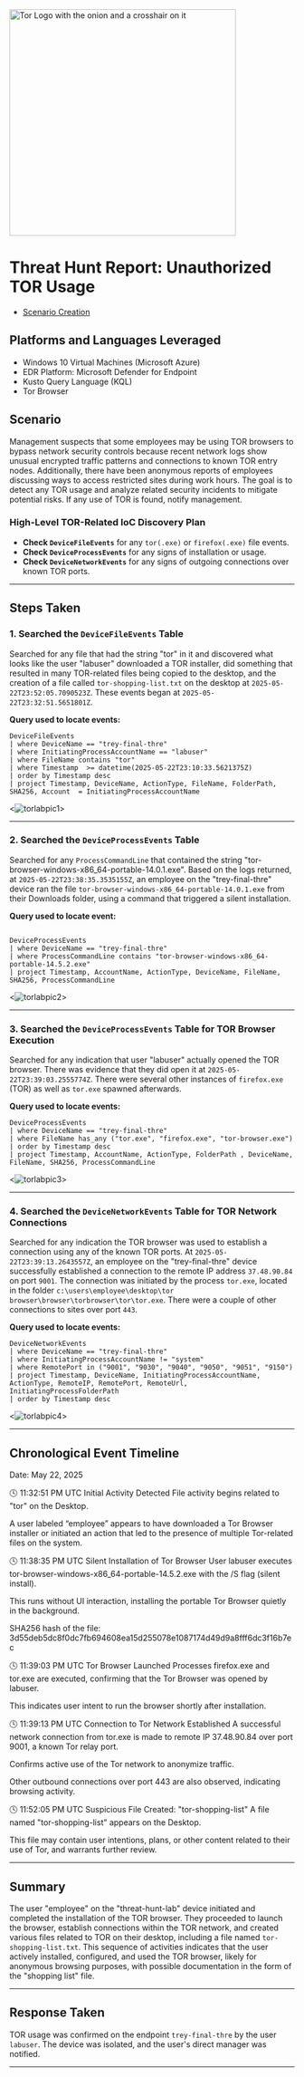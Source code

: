 <img width="400" src="https://github.com/user-attachments/assets/44bac428-01bb-4fe9-9d85-96cba7698bee" alt="Tor Logo with the onion and a crosshair on it"/>

# Threat Hunt Report: Unauthorized TOR Usage
- [Scenario Creation](https://github.com/Flyernav/threat-hunting-scenario-tor-/blob/main/threat-hunting-scenario-tor-event-creation.md)

## Platforms and Languages Leveraged
- Windows 10 Virtual Machines (Microsoft Azure)
- EDR Platform: Microsoft Defender for Endpoint
- Kusto Query Language (KQL)
- Tor Browser

##  Scenario

Management suspects that some employees may be using TOR browsers to bypass network security controls because recent network logs show unusual encrypted traffic patterns and connections to known TOR entry nodes. Additionally, there have been anonymous reports of employees discussing ways to access restricted sites during work hours. The goal is to detect any TOR usage and analyze related security incidents to mitigate potential risks. If any use of TOR is found, notify management.

### High-Level TOR-Related IoC Discovery Plan

- **Check `DeviceFileEvents`** for any `tor(.exe)` or `firefox(.exe)` file events.
- **Check `DeviceProcessEvents`** for any signs of installation or usage.
- **Check `DeviceNetworkEvents`** for any signs of outgoing connections over known TOR ports.

---

## Steps Taken

### 1. Searched the `DeviceFileEvents` Table

Searched for any file that had the string "tor" in it and discovered what looks like the user "labuser" downloaded a TOR installer, did something that resulted in many TOR-related files being copied to the desktop, and the creation of a file called `tor-shopping-list.txt` on the desktop at `2025-05-22T23:52:05.7090523Z`. These events began at `2025-05-22T23:32:51.5651801Z`.

**Query used to locate events:**

```kql
DeviceFileEvents
| where DeviceName == "trey-final-thre"
| where InitiatingProcessAccountName == "labuser"
| where FileName contains "tor"
| where Timestamp  >= datetime(2025-05-22T23:10:33.5621375Z)
| order by Timestamp desc
| project Timestamp, DeviceName, ActionType, FileName, FolderPath, SHA256, Account  = InitiatingProcessAccountName

```
<![torlabpic1](https://github.com/user-attachments/assets/e80636ba-03bd-4278-8f16-2380bce0deac)>

---

### 2. Searched the `DeviceProcessEvents` Table

Searched for any `ProcessCommandLine` that contained the string "tor-browser-windows-x86_64-portable-14.0.1.exe". Based on the logs returned, at `2025-05-22T23:38:35.3535155Z`, an employee on the "trey-final-thre" device ran the file `tor-browser-windows-x86_64-portable-14.0.1.exe` from their Downloads folder, using a command that triggered a silent installation.

**Query used to locate event:**

```kql

DeviceProcessEvents
| where DeviceName == "trey-final-thre"
| where ProcessCommandLine contains "tor-browser-windows-x86_64-portable-14.5.2.exe"
| project Timestamp, AccountName, ActionType, DeviceName, FileName, SHA256, ProcessCommandLine

```
<![torlabpic2](https://github.com/user-attachments/assets/5d8db3f1-69d0-4ba7-b4be-fd38ba94cef0)>

---

### 3. Searched the `DeviceProcessEvents` Table for TOR Browser Execution

Searched for any indication that user "labuser" actually opened the TOR browser. There was evidence that they did open it at `2025-05-22T23:39:03.2555774Z`. There were several other instances of `firefox.exe` (TOR) as well as `tor.exe` spawned afterwards.

**Query used to locate events:**

```kql
DeviceProcessEvents
| where DeviceName == "trey-final-thre"
| where FileName has_any ("tor.exe", "firefox.exe", "tor-browser.exe")
| order by Timestamp desc
| project Timestamp, AccountName, ActionType, FolderPath , DeviceName, FileName, SHA256, ProcessCommandLine
```
<![torlabpic3](https://github.com/user-attachments/assets/f00f8fba-dcc9-4cf5-9e05-b21c73037cfc)>

---

### 4. Searched the `DeviceNetworkEvents` Table for TOR Network Connections

Searched for any indication the TOR browser was used to establish a connection using any of the known TOR ports. At `2025-05-22T23:39:13.2643557Z`, an employee on the "trey-final-thre" device successfully established a connection to the remote IP address `37.48.90.84` on port `9001`. The connection was initiated by the process `tor.exe`, located in the folder `c:\users\employee\desktop\tor browser\browser\torbrowser\tor\tor.exe`. There were a couple of other connections to sites over port `443`.

**Query used to locate events:**

```kql
DeviceNetworkEvents
| where DeviceName == "trey-final-thre"
| where InitiatingProcessAccountName != "system"
| where RemotePort in ("9001", "9030", "9040", "9050", "9051", "9150")
| project Timestamp, DeviceName, InitiatingProcessAccountName, ActionType, RemoteIP, RemotePort, RemoteUrl, InitiatingProcessFolderPath
| order by Timestamp desc

```
<![torlabpic4](https://github.com/user-attachments/assets/0382cdbf-c974-4ec7-8afb-b55937190a82)>


---

## Chronological Event Timeline 

Date: May 22, 2025

🕓 11:32:51 PM UTC
Initial Activity Detected
File activity begins related to "tor" on the Desktop.


A user labeled “employee” appears to have downloaded a Tor Browser installer or initiated an action that led to the presence of multiple Tor-related files on the system.



🕓 11:38:35 PM UTC
Silent Installation of Tor Browser
User labuser executes tor-browser-windows-x86_64-portable-14.5.2.exe with the /S flag (silent install).


This runs without UI interaction, installing the portable Tor Browser quietly in the background.


SHA256 hash of the file:
 3d55deb5dc8f0dc7fb694608ea15d255078e1087174d49d9a8fff6dc3f16b7ec



🕓 11:39:03 PM UTC
Tor Browser Launched
Processes firefox.exe and tor.exe are executed, confirming that the Tor Browser was opened by labuser.


This indicates user intent to run the browser shortly after installation.



🕓 11:39:13 PM UTC
Connection to Tor Network Established
A successful network connection from tor.exe is made to remote IP 37.48.90.84 over port 9001, a known Tor relay port.


Confirms active use of the Tor network to anonymize traffic.


Other outbound connections over port 443 are also observed, indicating browsing activity.



🕓 11:52:05 PM UTC
Suspicious File Created: "tor-shopping-list"
A file named "tor-shopping-list" appears on the Desktop.


This file may contain user intentions, plans, or other content related to their use of Tor, and warrants further review.

---

## Summary

The user "employee" on the "threat-hunt-lab" device initiated and completed the installation of the TOR browser. They proceeded to launch the browser, establish connections within the TOR network, and created various files related to TOR on their desktop, including a file named `tor-shopping-list.txt`. This sequence of activities indicates that the user actively installed, configured, and used the TOR browser, likely for anonymous browsing purposes, with possible documentation in the form of the "shopping list" file.

---

## Response Taken

TOR usage was confirmed on the endpoint `trey-final-thre` by the user `labuser`. The device was isolated, and the user's direct manager was notified.

---
